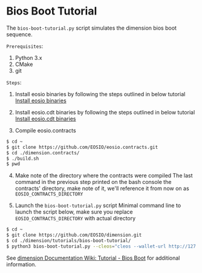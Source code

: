 # Bios Boot Tutorial

The `bios-boot-tutorial.py` script simulates the dimension bios boot sequence.

``Prerequisites``:

1. Python 3.x
2. CMake
3. git

``Steps``:

1. Install eosio binaries by following the steps outlined in below tutorial
[Install eosio binaries](https://github.com/EOSIO/eos#mac-os-x-brew-install)

2. Install eosio.cdt binaries by following the steps outlined in below tutorial
[Install eosio.cdt binaries](https://github.com/EOSIO/eosio.cdt#binary-releases)

3. Compile eosio.contracts

```bash
$ cd ~
$ git clone https://github.com/EOSIO/eosio.contracts.git
$ cd ./dimension.contracts/
$ ./build.sh
$ pwd

```

4. Make note of the directory where the contracts were compiled
The last command in the previous step printed on the bash console the contracts' directory, make note of it, we'll reference it from now on as `EOSIO_CONTRACTS_DIRECTORY`

5. Launch the `bios-boot-tutorial.py` script
Minimal command line to launch the script below, make sure you replace `EOSIO_CONTRACTS_DIRECTORY` with actual directory

```bash
$ cd ~
$ git clone https://github.com/EOSIO/dimension.git
$ cd ./dimension/tutorials/bios-boot-tutorial/
$ python3 bios-boot-tutorial.py --cleos="cleos --wallet-url http://127.0.0.1:6666 " --nodeos=nodeos --keosd=keosd --contracts-dir="/EOSIO_CONTRACTS_DIRECTORY/" -a

```

See [dimension Documentation Wiki: Tutorial - Bios Boot](https://github.com/EOSIO/eos/wiki/Tutorial-Bios-Boot-Sequence) for additional information.
